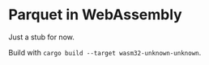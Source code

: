 # Parquet in WebAssembly

Just a stub for now.

Build with `cargo build --target wasm32-unknown-unknown`.
